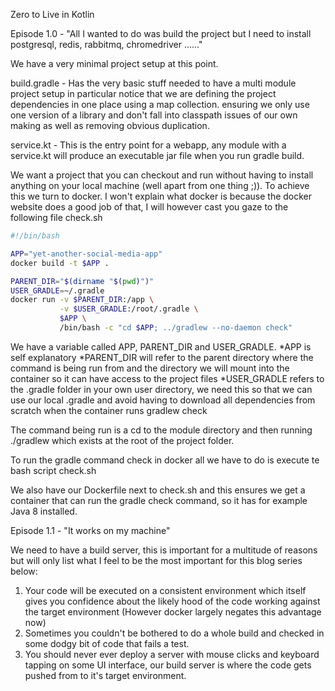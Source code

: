 Zero to Live in Kotlin

Episode 1.0 - "All I wanted to do was build the project but I need to install postgresql, redis, rabbitmq, chromedriver ......"

We have a very minimal project setup at this point.

build.gradle - Has the very basic stuff needed to have a multi module project setup in particular notice that we are 
defining the project dependencies in one place using a map collection. ensuring we only use one version of a library and 
don't fall into classpath issues of our own making as well as removing obvious duplication.

service.kt - This is the entry point for a webapp, any module with a service.kt will produce an executable jar file when you run gradle build.

We want a project that you can checkout and run without having to install anything on your local machine (well apart from one thing ;)). 
To achieve this we turn to docker. I won't explain what docker is because the docker website does a good job of that, 
I will however cast you gaze to the following file check.sh

```bash
#!/bin/bash

APP="yet-another-social-media-app"
docker build -t $APP .

PARENT_DIR="$(dirname "$(pwd)")"
USER_GRADLE=~/.gradle
docker run -v $PARENT_DIR:/app \
           -v $USER_GRADLE:/root/.gradle \
           $APP \
           /bin/bash -c "cd $APP; ../gradlew --no-daemon check"
```
We have a variable called APP, PARENT_DIR and USER_GRADLE. 
*APP is self explanatory 
*PARENT_DIR will refer to the parent directory where the command is being run from and the directory we will mount into the container so it can have access to the project files
*USER_GRADLE refers to the .gradle folder in your own user directory, we need this so that we can use our local .gradle and avoid having to download all dependencies from scratch when the container runs gradlew check

The command being run is a cd to the module directory and then running ./gradlew which exists at the root of the project folder.

To run the gradle command check in docker all we have to do is execute te bash script check.sh

We also have our Dockerfile next to check.sh and this ensures we get a container that can run the gradle check command, so it has for example Java 8 installed.

Episode 1.1 - "It works on my machine"

We need to have a build server, this is important for a multitude of reasons but will only list what I feel to be the most important for this blog series below:

1. Your code will be executed on a consistent environment which itself gives you confidence about the likely hood of the code working against the target environment (However docker largely negates this advantage now)
2. Sometimes you couldn't be bothered to do a whole build and checked in some dodgy bit of code that fails a test.
3. You should never ever deploy a server with mouse clicks and keyboard tapping on some UI interface, our build server is where the code gets pushed from to it's target environment. 
